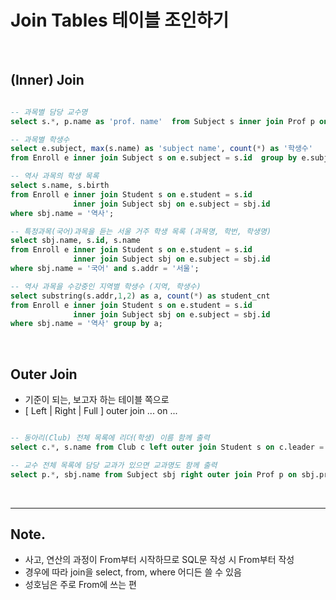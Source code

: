 # Join Tables 테이블 조인하기

<br>

## (Inner) Join

```sql

-- 과목별 담당 교수명
select s.*, p.name as 'prof. name'  from Subject s inner join Prof p on s.prof = p.id;

-- 과목별 학생수
select e.subject, max(s.name) as 'subject name', count(*) as '학생수'
from Enroll e inner join Subject s on e.subject = s.id  group by e.subject;

-- 역사 과목의 학생 목록
select s.name, s.birth
from Enroll e inner join Student s on e.student = s.id
              inner join Subject sbj on e.subject = sbj.id
where sbj.name = '역사';

-- 특정과목(국어)과목을 듣는 서울 거주 학생 목록 (과목명, 학번, 학생명)
select sbj.name, s.id, s.name
from Enroll e inner join Student s on e.student = s.id
              inner join Subject sbj on e.subject = sbj.id
where sbj.name = '국어' and s.addr = '서울';

-- 역사 과목을 수강중인 지역별 학생수 (지역, 학생수)
select substring(s.addr,1,2) as a, count(*) as student_cnt
from Enroll e inner join Student s on e.student = s.id
              inner join Subject sbj on e.subject = sbj.id
where sbj.name = '역사' group by a;


```

<br>

## Outer Join

- 기준이 되는, 보고자 하는 테이블 쪽으로
- [ Left | Right | Full ] outer join ... on ...

```sql

-- 동아리(Club) 전체 목록에 리더(학생) 이름 함께 출력
select c.*, s.name from Club c left outer join Student s on c.leader = s.id;

-- 교수 전체 목록에 담당 교과가 있으면 교과명도 함께 출력
select p.*, sbj.name from Subject sbj right outer join Prof p on sbj.prof = p.id;

```

<br>

---

## Note.

- 사고, 연산의 과정이 From부터 시작하므로 SQL문 작성 시 From부터 작성
- 경우에 따라 join을 select, from, where 어디든 쓸 수 있음
- 성호님은 주로 From에 쓰는 편
